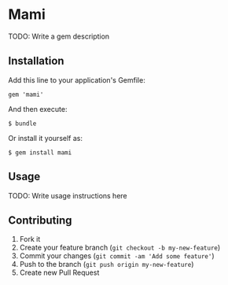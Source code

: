 # Mami

TODO: Write a gem description

## Installation

Add this line to your application's Gemfile:

    gem 'mami'

And then execute:

    $ bundle

Or install it yourself as:

    $ gem install mami

## Usage

TODO: Write usage instructions here

## Contributing

1. Fork it
2. Create your feature branch (`git checkout -b my-new-feature`)
3. Commit your changes (`git commit -am 'Add some feature'`)
4. Push to the branch (`git push origin my-new-feature`)
5. Create new Pull Request
